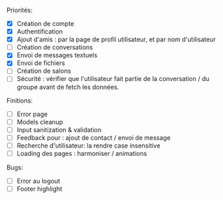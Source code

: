 Priorités:
- [X] Création de compte
- [X] Authentification
- [X] Ajout d'amis : par la page de profil utilisateur, et par nom d'utilisateur
- [ ] Création de conversations
- [X] Envoi de messages textuels
- [X] Envoi de fichiers
- [ ] Création de salons
- [ ] Sécurité : vérifier que l'utilisateur fait partie de la conversation / du groupe avant de fetch les données.

Finitions:
- [ ] Error page
- [ ] Models cleanup
- [ ] Input sanitization & validation
- [ ] Feedback pour : ajout de contact / envoi de message
- [ ] Recherche d'utilisateur: la rendre case insensitive
- [ ] Loading des pages : harmoniser / animations

Bugs:
- [ ] Error au logout
- [ ] Footer highlight